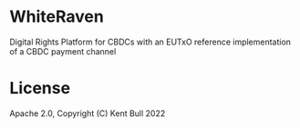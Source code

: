# WhiteRaven
Digital Rights Platform for CBDCs with an EUTxO reference implementation of a CBDC payment channel


# License
Apache 2.0, Copyright (C) Kent Bull 2022
